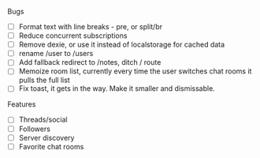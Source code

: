 Bugs

- [ ] Format text with line breaks - pre, or split/br
- [ ] Reduce concurrent subscriptions
- [ ] Remove dexie, or use it instead of localstorage for cached data
- [ ] rename /user to /users
- [ ] Add fallback redirect to /notes, ditch / route
- [ ] Memoize room list, currently every time the user switches chat rooms it pulls the full list
- [ ] Fix toast, it gets in the way. Make it smaller and dismissable.

Features

- [ ] Threads/social
- [ ] Followers
- [ ] Server discovery
- [ ] Favorite chat rooms
